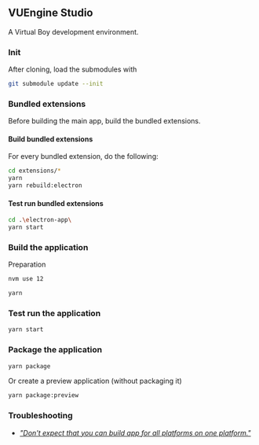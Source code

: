 ## VUEngine Studio

A Virtual Boy development environment.

### Init

After cloning, load the submodules with

```sh
git submodule update --init
```

### Bundled extensions

Before building the main app, build the bundled extensions.

#### Build bundled extensions

For every bundled extension, do the following:

```sh
cd extensions/*
yarn
yarn rebuild:electron
```

#### Test run bundled extensions

```sh
cd .\electron-app\
yarn start
```

### Build the application

Preparation

```sh
nvm use 12
```

```sh
yarn
```

### Test run the application

```sh
yarn start
```

### Package the application

```sh
yarn package
```

Or create a preview application (without packaging it)

```sh
yarn package:preview
```

### Troubleshooting

- [_"Don't expect that you can build app for all platforms on one platform."_](https://www.electron.build/multi-platform-build)
